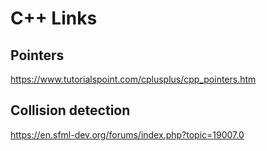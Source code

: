 # C++ Links

## Pointers
https://www.tutorialspoint.com/cplusplus/cpp_pointers.htm

## Collision detection
https://en.sfml-dev.org/forums/index.php?topic=19007.0
